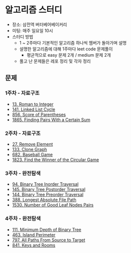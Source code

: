 # 알고리즘 스터디

* 장소: 삼전역 버터베어베이커리
* 미팅: 매주 일요일 10시
* 스터디 방법
  * 1 ~ 2주마다 기본적인 알고리즘 하나씩 멤버가 돌아가며 설명
  * 설명한 알고리즘에 대해 1주마다 leet code 문제풀이
    * 평균적으로 easy 문제 2개 / medium 문제 2개
  * 풀고 난 문제들은 레포 정리 및 각자 정리


## 문제
### 1주차 - 자료구조

* [13. Roman to Integer](https://leetcode.com/problems/roman-to-integer/)
* [141. Linked List Cycle](https://leetcode.com/problems/linked-list-cycle/)
* [856. Score of Parentheses](https://leetcode.com/problems/score-of-parentheses/)
* [1865. Finding Pairs With a Certain Sum](https://leetcode.com/problems/finding-pairs-with-a-certain-sum/)


### 2주차 - 자료구조

* [27. Remove Element](https://leetcode.com/problems/remove-element/)
* [133. Clone Graph](https://leetcode.com/problems/clone-graph/)
* [682. Baseball Game](https://leetcode.com/problems/baseball-game/)
* [1823. Find the Winner of the Circular Game](https://leetcode.com/problems/find-the-winner-of-the-circular-game/)

### 3주차 - 완전탐색

* [94. Binary Tree Inorder Traversal](https://leetcode.com/problems/binary-tree-inorder-traversal/)
* [145. Binary Tree Postorder Traversal](https://leetcode.com/problems/binary-tree-postorder-traversal/)
* [144. Binary Tree Preorder Traversal](https://leetcode.com/problems/binary-tree-preorder-traversal/)
* [388. Longest Absolute File Path](https://leetcode.com/problems/longest-absolute-file-path/)
* [1530. Number of Good Leaf Nodes Pairs](https://leetcode.com/problems/number-of-good-leaf-nodes-pairs/)

### 4주차 - 완전탐색

* [111. Minimum Depth of Binary Tree](https://leetcode.com/problems/minimum-depth-of-binary-tree/)
* [463. Island Perimeter](https://leetcode.com/problems/island-perimeter/)
* [797. All Paths From Source to Target](https://leetcode.com/problems/all-paths-from-source-to-target/)
* [841. Keys and Rooms](https://leetcode.com/problems/keys-and-rooms/)
